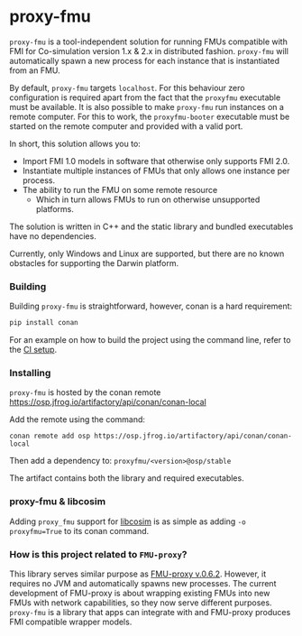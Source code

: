 # proxy-fmu

`proxy-fmu` is a tool-independent solution for running FMUs compatible with FMI for Co-simulation version 1.x & 2.x in distributed fashion.
`proxy-fmu` will automatically spawn a new process for each instance that is instantiated from an FMU.

By default, `proxy-fmu` targets `localhost`. For this behaviour zero configuration is required apart from the fact that the `proxyfmu` executable must be available.
It is also possible to make `proxy-fmu` run instances on a remote computer. For this to work, the `proxyfmu-booter` executable must be started on the remote computer and provided with a valid port.

In short, this solution allows you to:
* Import FMI 1.0 models in software that otherwise only supports FMI 2.0.
* Instantiate multiple instances of FMUs that only allows one instance per process.
* The ability to run the FMU on some remote resource
    * Which in turn allows FMUs to run on otherwise unsupported platforms.

The solution is written in C++ and the static library and bundled executables have no dependencies.

Currently, only Windows and Linux are supported, but there are no known obstacles for supporting the Darwin platform.

### Building

Building `proxy-fmu` is straightforward, however, conan is a hard requirement:
```cmd
pip install conan
```

For an example on how to build the project using the command line, refer to the [CI setup](https://github.com/open-simulation-platform/proxy-fmu/blob/master/.github/workflows/build.yml).


### Installing

`proxy-fmu` is hosted by the conan remote https://osp.jfrog.io/artifactory/api/conan/conan-local

Add the remote using the command:
```
conan remote add osp https://osp.jfrog.io/artifactory/api/conan/conan-local
```

Then add a dependency to: `proxyfmu/<version>@osp/stable`

The artifact contains both the library and required executables.

### proxy-fmu & libcosim

Adding `proxy_fmu` support for [libcosim](https://github.com/open-simulation-platform/libcosim/blob/master/conanfile.py) is as simple as adding `-o proxyfmu=True` to its conan command.


### How is this project related to `FMU-proxy`?

This library serves similar purpose as [FMU-proxy v.0.6.2](https://github.com/NTNU-IHB/FMU-proxy/releases/tag/v0.6.2). 
However, it requires no JVM and automatically spawns new processes.
The current development of FMU-proxy is about wrapping existing FMUs into new FMUs with network capabilities, so they now serve different purposes. `proxy-fmu` is a library that apps can integrate with and FMU-proxy produces FMI compatible wrapper models.
